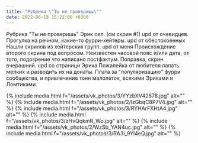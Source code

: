 ```yaml
---
title: "Рубрика \"Ты не проверишь\""
date: 2022-06-18 15:22:00 +0300
---
```


Рубрика "Ты не проверишь"
Эрик сел. (см скрин #1)
upd от очевидцев.
Прогулка на речном, какие-то фурри-хейтеры.
upd от обеспокоенных
Нашли скринов из хейтерских групп.
upd от меня
Происхождение второго скрина под вопросом. Неизвестен часовой пояс и/или дата, от того, подозрение что написано постфактум.
Поправка, скрин вчерашний.
upd со страници Эрика
Пожалейка от любителя лапать мелких и разводить их на донаты.
Плата за "популяризацию" фурри сообщества, и привлечение тонн малолеток, всякими Эриками и Ломтиками.


{% include media.html f="/assets/vk_photos/3/YYzbXV42678.jpg" alt="" %}
{% include media.html f="/assets/vk_photos/2/IzGbqC8P7V4.jpg" alt="" %}
{% include media.html f="/assets/vk_photos/3/RYHArFXHtA4.jpg" alt="" %}
{% include media.html f="/assets/vk_photos/3/zHvQqkmR_Wo.jpg" alt="" %}
{% include media.html f="/assets/vk_photos/2/WzSb_YAN4uc.jpg" alt="" %}
{% include media.html f="/assets/vk_photos/3/RA3i_9Yl4eQ.jpg" alt="" %}
